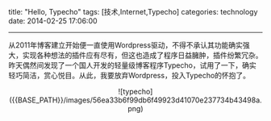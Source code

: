 title: "Hello, Typecho"
tags: [技术,Internet,Typecho]
categories: technology
date: 2014-02-25 17:06:00

---

从2011年博客建立开始便一直使用Wordpress驱动，不得不承认其功能确实强大，实现各种想法的插件应有尽有，但这也造成了程序日益臃肿，插件纷繁冗杂。昨天偶然间发现了一个国人开发的轻量级博客程序Typecho，试用了一下，确实轻巧简洁，赏心悦目。从此，我要放弃Wordpress，投入Typecho的怀抱了。

<center>![typecho]({{BASE_PATH}}/images/56ea33b6f99db6f49923d41070e237734b43498a.png)</center>
